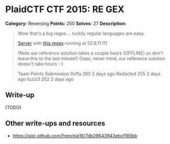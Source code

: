 # PlaidCTF CTF 2015: RE GEX

**Category:** Reversing
**Points:** 250
**Solves:** 27
**Description:**

> Wow that's a big regex.... luckily regular languages are easy.
> 
> [Server](http://play.plaidctf.com/files/re_gex_62d057a9a99036ae4ca64d84e02b4833.py) with [this regex](http://play.plaidctf.com/files/regex_57f2cf49f6a354b4e8896c57a4e3c973.txt) running at 52.6.11.111
> 
> (Note our reference solution takes a couple hours (OFFLINE) so don't leave this to the last minute!) Oops, never mind, our reference solution doesn't take hours :-)
> 
> 
> Team	Points	Submission
> 0xffa	260	2 days ago
> Redacted	255	2 days ago
> fuzzi3	252	2 days ago

## Write-up

(TODO)

## Other write-ups and resources

* <https://gist.github.com/frenchie16/7db29643943ebcf185bb>
